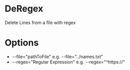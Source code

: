 # DeRegex
Delete Lines from a file with regex

# Options
- --file="pathToFile" e.g. --file="../names.txt"
- --regex="Regular Expression" e.g. --regex="^https://" 
